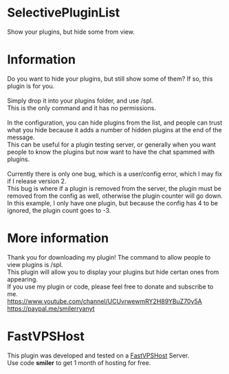 # SelectivePluginList
Show your plugins, but hide some from view.

# Information
Do you want to hide your plugins, but still show some of them? If so, this plugin is for you.<br>
<br>
Simply drop it into your plugins folder, and use /spl.<br>
This is the only command and it has no permissions.<br>
<br>
In the configuration, you can hide plugins from the list, and people can trust what you hide because it adds a number of hidden plugins at the end of the message.<br>
This can be useful for a plugin testing server, or generally when you want people to know the plugins but now want to have the chat spammed with plugins.<br>
<br>
Currently there is only one bug, which is a user/config error, which I may fix if I release version 2.<br>
This bug is where if a plugin is removed from the server, the plugin must be removed from the config as well, otherwise the plugin counter will go down.<br>
In this example, I only have one plugin, but because the config has 4 to be ignored, the plugin count goes to -3.<br>

# More information
Thank you for downloading my plugin! The command to allow people to view plugins is /spl.<br>
This plugin will allow you to display your plugins but hide certan ones from appearing.<br>
If you use my plugin or code, please feel free to donate and subscribe to me.<br>
https://www.youtube.com/channel/UCUvrwewmRY2H89YBuZ70y5A<br>
https://paypal.me/smilerryanyt<br>

# FastVPSHost
This plugin was developed and tested on a [FastVPSHost](https://fastvpshost.com/aff.php?aff=1) Server.<br>
Use code **smiler** to get 1 month of hosting for free.
